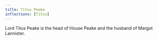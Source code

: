 ```yaml
---
title: Titus Peake
inflections: [Titus]
---
```


Lord Titus Peake is the head of House Peake and the husband of Margot Lannister.


